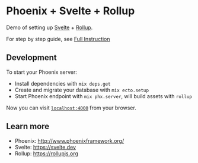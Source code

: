 # Phoenix + Svelte + Rollup

Demo of setting up [Svelte](https://svelte.dev) + [Rollup](https://rollupjs.org).

For step by step guide, see [Full Instruction](https://dev.to/joshnuss/setup-phoenix-with-svelte-rollup-36dk)

## Development

To start your Phoenix server:

  * Install dependencies with `mix deps.get`
  * Create and migrate your database with `mix ecto.setup`
  * Start Phoenix endpoint with `mix phx.server`, will build assets with `rollup`

Now you can visit [`localhost:4000`](http://localhost:4000) from your browser.

## Learn more

  * Phoenix: http://www.phoenixframework.org/
  * Svelte: https://svelte.dev
  * Rollup: https://rollupjs.org
